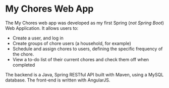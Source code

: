 # My Chores Web App

The My Chores web app was developed as my first Spring (*not Spring Boot*) Web Application. It allows users to:

* Create a user, and log in
* Create groups of chore users (a household, for example)
* Schedule and assign chores to users, defining the specific frequency of the chore.
* View a to-do list of their current chores and check them off when completed

The backend is a Java, Spring RESTful API built with Maven, using a MySQL database. The front-end is written with AngularJS.
